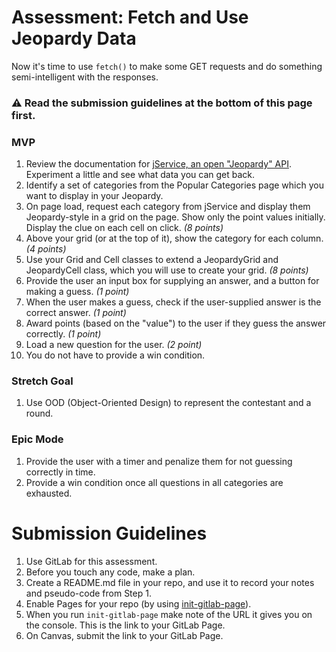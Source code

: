 # Assessment: Fetch and Use Jeopardy Data

Now it's time to use `fetch()` to make some GET requests and do something semi-intelligent with the responses.

### :warning: Read the submission guidelines at the bottom of this page first.

### MVP

1. Review the documentation for [jService, an open "Jeopardy" API](https://jservice.kenzie.academy). Experiment a little and see what data you can get back.
2. Identify a set of categories from the Popular Categories page which you want to display in your Jeopardy.
3. On page load, request each category from jService and display them Jeopardy-style in a grid on the page. Show only the point values initially. Display the clue on each cell on click. *(8 points)*
4. Above your grid (or at the top of it), show the category for each column. *(4 points)*
5. Use your Grid and Cell classes to extend a JeopardyGrid and JeopardyCell class, which you will use to create your grid. *(8 points)*
6. Provide the user an input box for supplying an answer, and a button for making a guess. *(1 point)*
7. When the user makes a guess, check if the user-supplied answer is the correct answer. *(1 point)*
8. Award points (based on the "value") to the user if they guess the answer correctly. *(1 point)*
9. Load a new question for the user. *(2 point)*
10. You do not have to provide a win condition.

### Stretch Goal
1. Use OOD (Object-Oriented Design) to represent the contestant and a round.

### Epic Mode
1. Provide the user with a timer and penalize them for not guessing correctly in time.
2. Provide a win condition once all questions in all categories are exhausted.

# Submission Guidelines
1. Use GitLab for this assessment.
2. Before you touch any code, make a plan.
3. Create a README.md file in your repo, and use it to record your notes and pseudo-code from Step 1.
4. Enable Pages for your repo (by using [init-gitlab-page](https://my.kenzie.academy/courses/20/assignments/2434?module_item_id=3444)).
5. When you run `init-gitlab-page` make note of the URL it gives you on the console. This is the link to your GitLab Page.
6. On Canvas, submit the link to your GitLab Page.
